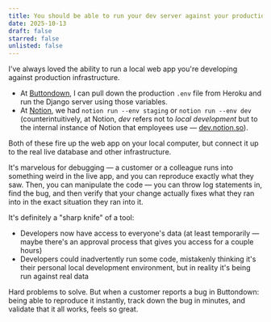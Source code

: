 ```yaml
---
title: You should be able to run your dev server against your production database
date: 2025-10-13
draft: false
starred: false
unlisted: false
---
```

I've always loved the ability to run a local web app you're developing against production infrastructure.

- At [Buttondown](https://buttondown.com), I can pull down the production `.env` file from Heroku and run the Django server using those variables.
- At [Notion](https://notion.com/product), we had `notion run --env staging` or `notion run --env dev` (counterintuitively, at Notion, *dev* refers not to *local development* but to the internal instance of Notion that employees use — [dev.notion.so](https://dev.notion.so)).

Both of these fire up the web app on your local computer, but connect it up to the real live database and other infrastructure.

It's marvelous for debugging — a customer or a colleague runs into something weird in the live app, and you can reproduce exactly what they saw. Then, you can manipulate the code — you can throw log statements in, find the bug, and then verify that your change actually fixes what they ran into in the exact situation they ran into it.

It's definitely a "sharp knife" of a tool:

- Developers now have access to everyone's data (at least temporarily — maybe there's an approval process that gives you access for a couple hours)
- Developers could inadvertently run some code, mistakenly thinking it's their personal local development environment, but in reality it's being run against real data

Hard problems to solve. But when a customer reports a bug in Buttondown: being able to reproduce it instantly, track down the bug in minutes, and validate that it all works, feels so great.
